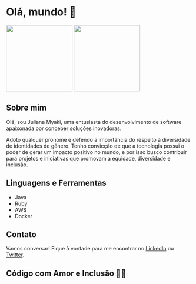 # Olá, mundo! 👋

 <img height="180em" src="https://github-readme-stats.vercel.app/api?username=myakiju&show_icons=true&theme=tokyonight"/> <img height="180em" src="https://github-readme-stats.vercel.app/api/top-langs/?username=myakiju&layout=compact&theme=tokyonight"/>

## Sobre mim
Olá, sou Juliana Myaki, uma entusiasta do desenvolvimento de software apaixonada por conceber soluções inovadoras. 

Adoto qualquer pronome e defendo a importância do respeito à diversidade de identidades de gênero. Tenho convicção de que a tecnologia possui o poder de gerar um impacto positivo no mundo, e por isso busco contribuir para projetos e iniciativas que promovam a equidade, diversidade e inclusão.


## Linguagens e Ferramentas
- Java
- Ruby
- AWS
- Docker

## Contato
Vamos conversar! Fique à vontade para me encontrar no [LinkedIn](https://www.linkedin.com/in/myakiju/) ou [Twitter](https://twitter.com/_eitajuliana).

## Código com Amor e Inclusão 💙🌈

<!--
**myakiju/myakiju** is a ✨ _special_ ✨ repository because its `README.md` (this file) appears on your GitHub profile.

Here are some ideas to get you started:

- 🔭 I’m currently working on ...
- 🌱 I’m currently learning ...
- 👯 I’m looking to collaborate on ...
- 🤔 I’m looking for help with ...
- 💬 Ask me about ...
- 📫 How to reach me: ...
- 😄 Pronouns: ...
- ⚡ Fun fact: ...
-->
